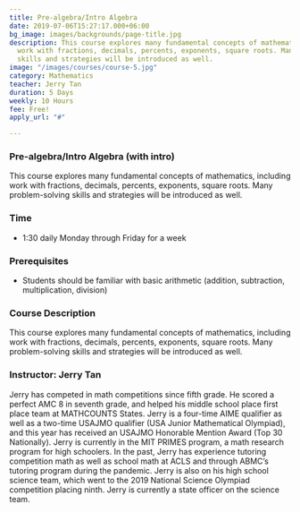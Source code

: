 ```yaml
---
title: Pre-algebra/Intro Algebra
date: 2019-07-06T15:27:17.000+06:00
bg_image: images/backgrounds/page-title.jpg
description: This course explores many fundamental concepts of mathematics, including
  work with fractions, decimals, percents, exponents, square roots. Many problem-solving
  skills and strategies will be introduced as well.
image: "/images/courses/course-5.jpg"
category: Mathematics
teacher: Jerry Tan
duration: 5 Days
weekly: 10 Hours
fee: Free!
apply_url: "#"

---
```

### Pre-algebra/Intro Algebra (with intro)

This course explores many fundamental concepts of mathematics, including work with fractions, decimals, percents, exponents, square roots. Many problem-solving skills and strategies will be introduced as well.

### Time

* 1:30 daily Monday through Friday for a week

### Prerequisites

* Students should be familiar with basic arithmetic (addition, subtraction, multiplication, division)

### Course Description

This course explores many fundamental concepts of mathematics, including work with fractions, decimals, percents, exponents, square roots. Many problem-solving skills and strategies will be introduced as well.

### Instructor: Jerry Tan

Jerry has competed in math competitions since fifth grade. He scored a perfect AMC 8 in seventh grade, and helped his middle school place first place team at MATHCOUNTS States. Jerry is a four-time AIME qualifier as well as a two-time USAJMO qualifier (USA Junior Mathematical Olympiad), and this year has received an USAJMO Honorable Mention Award (Top 30 Nationally). Jerry is currently in the MIT PRIMES program, a math research program for high schoolers. In the past, Jerry has experience tutoring competition math as well as school math at ACLS and through ABMC’s tutoring program during the pandemic. Jerry is also on his high school science team, which went to the 2019 National Science Olympiad competition placing ninth. Jerry is currently a state officer on the science team.